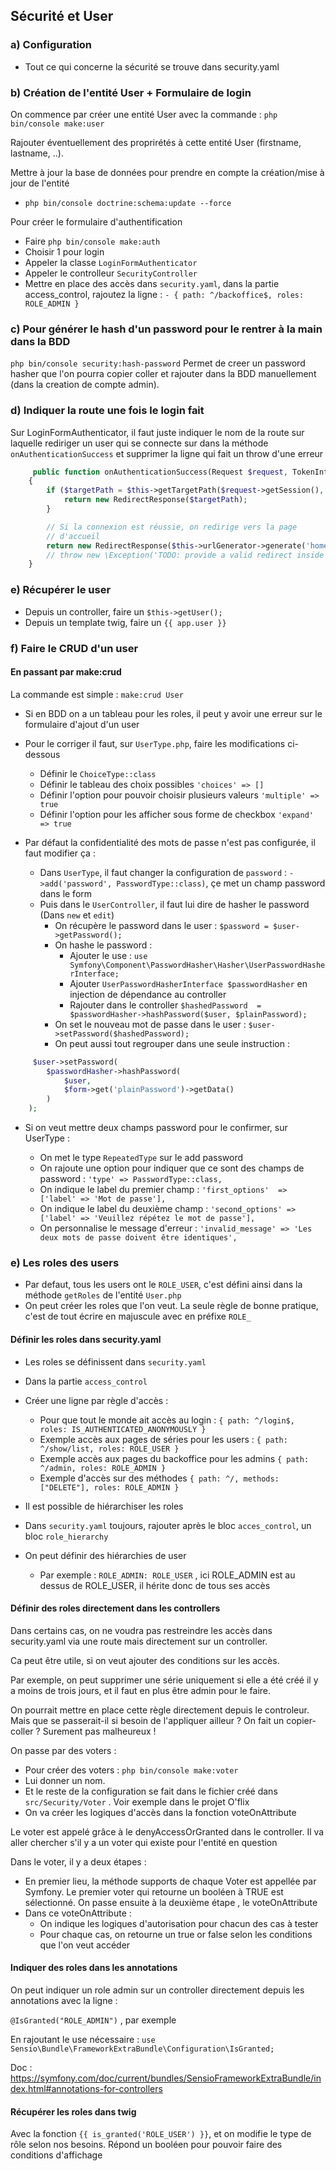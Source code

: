 ## Sécurité et User

### a) Configuration

- Tout ce qui concerne la sécurité se trouve dans security.yaml

### b) Création de l'entité User + Formulaire de login

On commence par créer une entité User avec la commande : `php bin/console make:user` 

Rajouter éventuellement des proprirétés à cette entité User (firstname, lastname, ..).

Mettre à jour la base de données pour prendre en compte la création/mise à jour de l'entité 

- `php bin/console doctrine:schema:update --force`

Pour créer le formulaire d'authentification

- Faire `php bin/console make:auth`
- Choisir 1 pour login
- Appeler la classe `LoginFormAuthenticator`
- Appeler le controlleur `SecurityController`
- Mettre en place des accès dans `security.yaml`, dans la partie access_control, rajoutez la ligne : `- { path: ^/backoffice$, roles: ROLE_ADMIN }`

### c) Pour générer le hash d'un password pour le rentrer à la main dans la BDD

`php bin/console security:hash-password`
Permet de creer un password hasher que l'on pourra copier coller et rajouter dans la BDD manuellement (dans la creation de compte admin).

### d) Indiquer la route une fois le login fait

Sur LoginFormAuthenticator, il faut juste indiquer le nom de la route sur laquelle rediriger un user qui se connecte sur dans la méthode `onAuthenticationSuccess` et supprimer la ligne qui fait un throw d'une erreur

```php
     public function onAuthenticationSuccess(Request $request, TokenInterface $token, string $firewallName): ?Response
    {
        if ($targetPath = $this->getTargetPath($request->getSession(), $firewallName)) {
            return new RedirectResponse($targetPath);
        }

        // Si la connexion est réussie, on redirige vers la page
        // d'accueil
        return new RedirectResponse($this->urlGenerator->generate('home'));
        // throw new \Exception('TODO: provide a valid redirect inside '.__FILE__);
    }
```

### e) Récupérer le user 

- Depuis un controller, faire un `$this->getUser();`
- Depuis un template twig, faire un `{{ app.user }}`


### f) Faire le CRUD d'un user

#### En passant par make:crud

La commande est simple : `make:crud User`

- Si en BDD on a un tableau pour les roles, il peut y avoir une erreur sur le formulaire d'ajout d'un user
- Pour le corriger il faut, sur `UserType.php`, faire les modifications ci-dessous
  - Définir le `ChoiceType::class`
  - Définir le tableau des choix possibles `'choices' => []`
  - Définir l'option pour pouvoir choisir plusieurs valeurs `'multiple' => true`
  - Définir l'option pour les afficher sous forme de checkbox `'expand' => true`

- Par défaut la confidentialité des mots de passe n'est pas configurée, il faut modifier ça :
  - Dans `UserType`, il faut changer la configuration de `password` : `->add('password', PasswordType::class)`, çe met un champ password dans le form
  - Puis dans le `UserController`, il faut lui dire de hasher le password (Dans `new` et `edit`)
    - On récupère le password dans le user : `$password = $user->getPassword();`
    - On hashe le password : 
      - Ajouter le use : `use Symfony\Component\PasswordHasher\Hasher\UserPasswordHasherInterface;`
      - Ajouter `UserPasswordHasherInterface $passwordHasher` en injection de dépendance au controller
      - Rajouter dans le controller `$hashedPassword  = $passwordHasher->hashPassword($user, $plainPassword);`
    - On set le nouveau mot de passe dans le user : `$user->setPassword($hashedPassword);`
    - On peut aussi tout regrouper dans une seule instruction :
  
```php
     $user->setPassword(
        $passwordHasher->hashPassword(
            $user,
            $form->get('plainPassword')->getData()
        )
    );
```

- Si on veut mettre deux champs password pour le confirmer, sur UserType : 
  
  - On met le type `RepeatedType` sur le add password
  - On rajoute une option pour indiquer que ce sont des champs de password : `'type' => PasswordType::class,`
  - On indique le label du premier champ : `'first_options'  => ['label' => 'Mot de passe'],`
  - On indique le label du deuxième champ : `'second_options' => ['label' => 'Veuillez répétez le mot de passe'],`
  - On personnalise le message d'erreur : `'invalid_message' => 'Les deux mots de passe doivent être identiques',`

### e) Les roles des users

- Par defaut, tous les users ont le `ROLE_USER`, c'est défini ainsi dans la méthode `getRoles` de l'entité `User.php`
- On peut créer les roles que l'on veut. La seule règle de bonne pratique, c'est de tout écrire en majuscule avec en préfixe `ROLE_`

#### Définir les roles dans security.yaml

- Les roles se définissent dans `security.yaml`
- Dans la partie `access_control`
- Créer une ligne par règle d'accès :
  - Pour que tout le monde ait accès au login : `{ path: ^/login$, roles: IS_AUTHENTICATED_ANONYMOUSLY }`
  - Exemple accès aux pages de séries pour les users : `{ path: ^/show/list, roles: ROLE_USER }`
  - Exemple accès aux pages du backoffice pour les admins `{ path: ^/admin, roles: ROLE_ADMIN }`
  - Exemple d'accès sur des méthodes `{ path: ^/, methods: ["DELETE"], roles: ROLE_ADMIN }`

- Il est possible de hiérarchiser les roles
- Dans `security.yaml` toujours, rajouter après le bloc `acces_control`, un bloc `role_hierarchy`
- On peut définir des hiérarchies de user
  - Par exemple : `ROLE_ADMIN: ROLE_USER` , ici ROLE_ADMIN est au dessus de ROLE_USER, il hérite donc de tous ses accès

#### Définir des roles directement dans les controllers

Dans certains cas, on ne voudra pas restreindre les accès dans security.yaml via une route mais directement sur un controller.

Ca peut être utile, si on veut ajouter des conditions sur les accès. 

Par exemple, on peut supprimer une série uniquement si elle a été créé il y a moins de trois jours, et il faut en plus être admin pour le faire.

On pourrait mettre en place cette règle directement depuis le controleur. Mais que se passerait-il si besoin de l'appliquer ailleur ? On fait un copier-coller ? Surement pas malheureux !

On passe par des voters :

- Pour créer des voters : `php bin/console make:voter`
- Lui donner un nom.
- Et le reste de la configuration se fait dans le fichier créé dans `src/Security/Voter` . Voir exemple dans le projet O'flix
- On va créer les logiques d'accès dans la fonction voteOnAttribute

Le voter est appelé grâce à le denyAccessOrGranted dans le controller. Il va aller chercher s'il y a un voter qui existe pour l'entité en question

Dans le voter, il y a deux étapes :

- En premier lieu, la méthode supports de chaque Voter est appellée par Symfony. Le premier voter qui retourne un booléen à TRUE est sélectionné. On passe ensuite à la deuxième étape , le voteOnAttribute
- Dans ce voteOnAttribute : 
  - On indique les logiques d'autorisation pour chacun des cas à tester
  - Pour chaque cas, on retourne un true or false selon les conditions que l'on veut accéder

#### Indiquer des roles dans les annotations

On peut indiquer un role admin sur un controller directement depuis les annotations avec la ligne : 

`@IsGranted("ROLE_ADMIN")` , par exemple

En rajoutant le use nécessaire : `use Sensio\Bundle\FrameworkExtraBundle\Configuration\IsGranted;`

Doc : https://symfony.com/doc/current/bundles/SensioFrameworkExtraBundle/index.html#annotations-for-controllers

#### Récupérer les roles dans twig

Avec la fonction `{{ is_granted('ROLE_USER') }}`, et on modifie le type de rôle selon nos besoins. Répond un booléen pour pouvoir faire des conditions d'affichage



